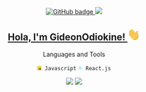 

<p align="center">
  <a href="https://github.com/GideonOdiokine?tab=followers">
    <img src="https://img.shields.io/github/followers/GideonOdiokine?label=Followers&logo=GitHub&style=for-the-badge" alt="GitHub badge" />
  </a>
  <a href="http://facebook.com/GideonOdiokine">
    <img src="https://img.shields.io/facebook/follow/GideonOdiokine?label=facebook&logo=twitter&style=for-the-badge" />
  </a>
</p>

<div align="center">
  <a href="https://www.facebook.com/GideonOdiokine">
    <h2>Hola, I'm GideonOdiokine! <img src="https://github.com/salonigupta1/salonigupta1/blob/master/Assets/Hi.gif" width="29px"></h2>
  
  </a>
</div>


<p align="center">
Languages and Tools
</p>
  
<p align="center">
<code><img height="10" src="https://raw.githubusercontent.com/github/explore/80688e429a7d4ef2fca1e82350fe8e3517d3494d/topics/javascript/javascript.png"> Javascript</code>
<code><img height="10" src="https://raw.githubusercontent.com/github/explore/80688e429a7d4ef2fca1e82350fe8e3517d3494d/topics/react/react.png"> React.js</code>
<!-- <code><img height="10" src="https://raw.githubusercontent.com/github/explore/80688e429a7d4ef2fca1e82350fe8e3517d3494d/topics/vue/vue.png"> Vue.js</code> -->
<!-- <code><img height="10" src="https://raw.githubusercontent.com/github/explore/80688e429a7d4ef2fca1e82350fe8e3517d3494d/topics/flutter/flutter.png"> Flutter</code> -->
<!-- <code><img height="10" src="https://raw.githubusercontent.com/github/explore/80688e429a7d4ef2fca1e82350fe8e3517d3494d/topics/dart/dart.png"> Dart</code> -->
<!-- <code><img height="10" src="https://raw.githubusercontent.com/github/explore/80688e429a7d4ef2fca1e82350fe8e3517d3494d/topics/nodejs/nodejs.png"> Node.js</code>     -->
</p>

<p align="center">
  <img width="48%" src="https://github-readme-stats.vercel.app/api?username=GideonOdiokine&show_icons=true&theme=tokyonight" />
  <img width="48%" src="https://github-readme-streak-stats.herokuapp.com/?user=GideonOdiokine&theme=tokyonight" />
</p>

